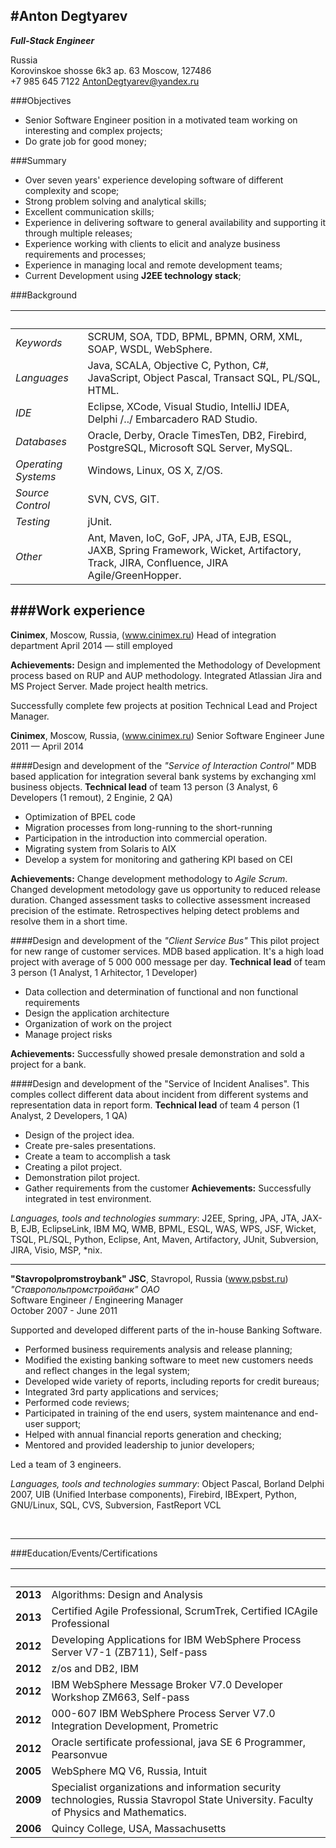 #Anton Degtyarev  
------------------------------------------------------------------------------------------------------------------------
___Full-Stack Engineer___  

 Russia   
 Korovinskoe shosse 6k3 ap. 63
 Moscow, 127486  
 +7 985 645 7122
 AntonDegtyarev@yandex.ru



###Objectives

- Senior Software Engineer position in a motivated team working on interesting and complex projects;  
- Do grate job for good money;  


###Summary

- Over seven years' experience developing software of different complexity and scope;  
- Strong problem solving and analytical skills;
- Excellent communication skills; 
- Experience in delivering software to general availability and supporting it through multiple releases;  
- Experience working with clients to elicit and analyze business requirements and processes;  
- Experience in managing local and remote development teams;  
- Current Development using __J2EE technology stack__;  


###Background

 &nbsp;                   | &nbsp;
:-------------------------|--------------------------------------------------------------------------------------------- 
_Keywords_                | SCRUM, SOA, TDD, BPML, BPMN, ORM, XML, SOAP, WSDL, WebSphere.                                    
_Languages_               | Java, SCALA, Objective C, Python, C#, JavaScript, Object Pascal, Transact SQL, PL/SQL, HTML.  
_IDE_                     | Eclipse, XCode, Visual Studio, IntelliJ IDEA, Delphi /../ Embarcadero RAD Studio.         
_Databases_               | Oracle, Derby, Oracle TimesTen, DB2, Firebird, PostgreSQL, Microsoft SQL Server, MySQL.                                           
_Operating Systems_       | Windows, Linux, OS X, Z/OS.                                                                    
_Source Control_          | SVN, CVS, GIT.                                                                           
_Testing_                 | jUnit.                                                                            
_Other_                   | Ant, Maven, IoC, GoF, JPA, JTA, EJB, ESQL, JAXB, Spring Framework, Wicket, Artifactory, Track, JIRA, Confluence, JIRA Agile/GreenHopper.                                       




  <div style="page-break-after:always">	
  </div>




###Work experience
------------------------------------------------------------------------------------------------------------------------
__Cinimex__, Moscow, Russia, (www.cinimex.ru)
Head of integration department
April 2014 — still employed

 __Achievements:__
Design and implemented the Methodology of Development process based on RUP and AUP methodology. Integrated Atlassian Jira and MS Project Server. Made project health metrics.

Successfully complete few projects at position Technical Lead and Project Manager.

__Cinimex__, Moscow, Russia, (www.cinimex.ru)
Senior Software Engineer
June 2011 — April 2014

####Design and development of the _"Service of Interaction Control"_
MDB based application for integration several bank systems by exchanging xml business objects.
__Technical lead__ of team 13 person (3 Analyst, 6 Developers (1 remout), 2 Enginie, 2 QA)

 - Optimization of BPEL code
 - Migration processes from long-running to the short-running
 - Participation in the introduction into commercial operation. 
 - Migrating system from Solaris to AIX 
 - Develop a system for monitoring and gathering KPI based on CEI
  
 __Achievements:__
 Change development methodology to _Agile Scrum_. Changed development metodology gave us opportunity to reduced release duration. Changed assessment tasks to collective assessment increased precision of the estimate. Retrospectives helping detect problems and resolve them in a short time.


####Design and development of the _"Client Service Bus"_ 
This pilot project for new range of customer services. MDB based application. It's a high load project with average of 5 000 000 message per day.
__Technical lead__ of team 3 person (1 Analyst, 1 Arhitector, 1 Developer)
	
 - Data collection and determination of functional and non functional requirements 
 - Design the application architecture
 - Organization of work on the project
 - Manage project risks 
 
 __Achievements:__
Successfully showed presale demonstration and sold a project for a bank.


####Design and development of the "Service of Incident Analises". 
This comples collect different data about incident from different systems and representation data in report form.
__Technical lead__ of team 4 person (1 Analyst, 2 Developers, 1 QA)

 - Design of the project idea. 
 - Create pre-sales presentations.
 - Create a team to accomplish a task 
 - Creating a pilot project. 
 - Demonstration pilot project. 
 - Gather requirements from the customer
__Achievements:__
Successfully integrated in test environment.


_Languages, tools and technologies summary_: 
J2EE, Spring, JPA, JTA, JAX-B, EJB, EclipseLink, IBM MQ, WMB, BPML, ESQL, WAS, WPS, JSF, Wicket, TSQL, PL/SQL, Python, Eclipse, Ant, Maven, Artifactory, JUnit, Subversion, JIRA, Visio, MSP, *nix.


  <div style="page-break-after:always"> 
  </div>

------------------------------------------------------------------------------------------------------------------------
__"Stavropolpromstroybank" JSC__, Stavropol, Russia (www.psbst.ru)  
_"Ставропольпромстройбанк" ОАО_  
Software Engineer / Engineering Manager  
October 2007 - June 2011  

Supported and developed different parts of the in-house Banking Software.  

 - Performed business requirements analysis and release planning;  
 - Modified the existing banking software to meet new customers needs and reflect changes in the legal system;
 - Developed wide variety of reports, including reports for credit bureaus;
 - Integrated 3rd party applications and services;
 - Performed code reviews; 
 - Participated in training of the end users, system maintenance and end-user support;
 - Helped with annual financial reports generation and checking;
 - Mentored and provided leadership to junior developers;

Led a team of 3 engineers.

_Languages, tools and technologies summary_: 
Object Pascal, Borland Delphi 2007, UIB (Unified Interbase components), Firebird, IBExpert, Python, GNU/Linux, SQL, CVS, Subversion, FastReport  VCL

<br/>


------------------------------------------------------------------------------------------------------------------------


###Education/Events/Certifications

&nbsp;  | &nbsp;
--------|---------------------------------------------------------------------------------------------------------------
__2013__| Algorithms: Design and Analysis
__2013__| Certified Agile Professional, ScrumTrek, Certified ICAgile Professional
__2012__| Developing Applications for IBM WebSphere Process Server V7-1 (ZB711), Self-pass
__2012__| z/os and DB2, IBM
__2012__| IBM WebSphere Message Broker V7.0 Developer Workshop ZM663, Self-pass
__2012__| 000-607 IBM WebSphere Process Server V7.0 Integration Development, Prometric
__2012__| Oracle sertificate professional, java SE 6 Programmer, Pearsonvue
__2005__| WebSphere MQ V6, Russia, Intuit
__2009__| Specialist organizations and information security technologies, Russia Stavropol State University. Faculty of Physics and Mathematics.
__2006__| Quincy College, USA, Massachusetts



